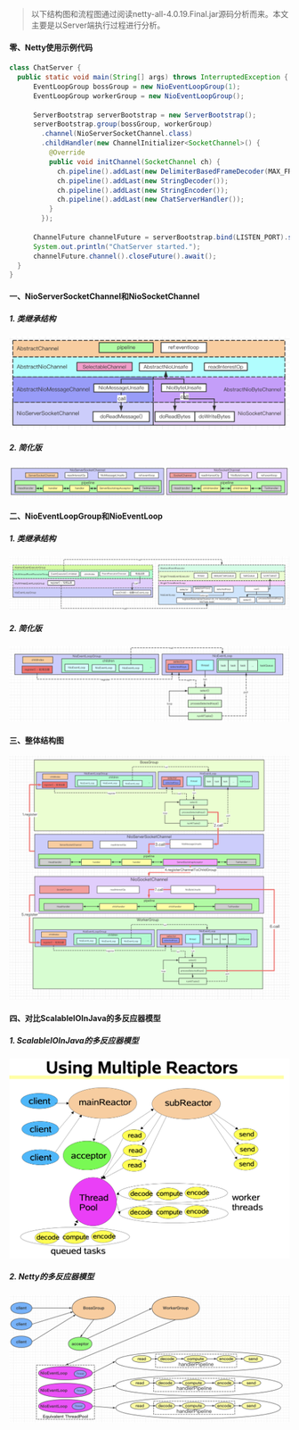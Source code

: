 > 以下结构图和流程图通过阅读netty-all-4.0.19.Final.jar源码分析而来。本文主要是以Server端执行过程进行分析。

#### 零、Netty使用示例代码

```java
class ChatServer {
  public static void main(String[] args) throws InterruptedException {
      EventLoopGroup bossGroup = new NioEventLoopGroup(1);
      EventLoopGroup workerGroup = new NioEventLoopGroup();

      ServerBootstrap serverBootstrap = new ServerBootstrap();
      serverBootstrap.group(bossGroup, workerGroup)
        .channel(NioServerSocketChannel.class)
        .childHandler(new ChannelInitializer<SocketChannel>() {
          @Override
          public void initChannel(SocketChannel ch) {
            ch.pipeline().addLast(new DelimiterBasedFrameDecoder(MAX_FRAME_LENGTH, DELIMITER));
            ch.pipeline().addLast(new StringDecoder());
            ch.pipeline().addLast(new StringEncoder());
            ch.pipeline().addLast(new ChatServerHandler());
          }
        });

      ChannelFuture channelFuture = serverBootstrap.bind(LISTEN_PORT).sync();
      System.out.println("ChatServer started.");    
      channelFuture.channel().closeFuture().await();
  }
}
```

#### 一、NioServerSocketChannel和NioSocketChannel

##### 1. 类继承结构

<img src="pic/image-20210205222703627.png" title="" alt="image-20210205222703627" data-align="center">

##### 2. 简化版

<img src="pic/image-20210205222737563.png" title="" alt="image-20210205222737563" data-align="center">

#### 二、NioEventLoopGroup和NioEventLoop

##### 1. 类继承结构

<img src="pic/image-20210205222805992.png" title="" alt="image-20210205222805992" data-align="center">

##### 2. 简化版

<img src="pic/image-20210205222824240.png" title="" alt="image-20210205222824240" data-align="center">

#### 三、整体结构图

<img src="pic/image-20210205230541960.png" title="" alt="image-20210205230541960" data-align="center">

#### 四、对比ScalableIOInJava的多反应器模型

##### 1. ScalableIOInJava的多反应器模型

<img title="" src="pic/image-20210125232820421.png" alt="image-20210125232820421" data-align="center" width="626">

##### 2. Netty的多反应器模型

<img src="pic/image-20210206112611089.png" title="" alt="image-20210206112611089" data-align="center">